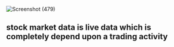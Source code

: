 ![Screenshot (479)](https://user-images.githubusercontent.com/89120960/205309163-e00b68d8-cc16-461b-b9c8-19fde07589d6.png)
<h2> stock market data is live data which is completely depend upon a trading activity</h2>
